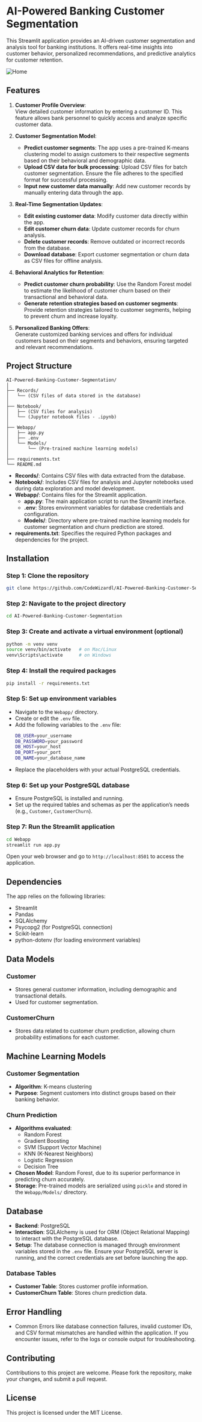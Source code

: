 
# AI-Powered Banking Customer Segmentation

This Streamlit application provides an AI-driven customer segmentation and analysis tool for banking institutions. It offers real-time insights into customer behavior, personalized recommendations, and predictive analytics for customer retention.

![Home](https://github.com/user-attachments/assets/0e51fa56-17a3-46d9-8166-77db23356655)

## Features

1. **Customer Profile Overview**:  
   View detailed customer information by entering a customer ID. This feature allows bank personnel to quickly access and analyze specific customer data.

2. **Customer Segmentation Model**:  
   - **Predict customer segments**: The app uses a pre-trained K-means clustering model to assign customers to their respective segments based on their behavioral and demographic data.
   - **Upload CSV data for bulk processing**: Upload CSV files for batch customer segmentation. Ensure the file adheres to the specified format for successful processing.
   - **Input new customer data manually**: Add new customer records by manually entering data through the app.

3. **Real-Time Segmentation Updates**:  
   - **Edit existing customer data**: Modify customer data directly within the app.
   - **Edit customer churn data**: Update customer records for churn analysis.
   - **Delete customer records**: Remove outdated or incorrect records from the database.
   - **Download database**: Export customer segmentation or churn data as CSV files for offline analysis.

4. **Behavioral Analytics for Retention**:  
   - **Predict customer churn probability**: Use the Random Forest model to estimate the likelihood of customer churn based on their transactional and behavioral data.
   - **Generate retention strategies based on customer segments**: Provide retention strategies tailored to customer segments, helping to prevent churn and increase loyalty.

5. **Personalized Banking Offers**:  
   Generate customized banking services and offers for individual customers based on their segments and behaviors, ensuring targeted and relevant recommendations.

## Project Structure

```
AI-Powered-Banking-Customer-Segmentation/
│
├── Records/
│   └── (CSV files of data stored in the database)
│
├── Notebook/
│   ├── (CSV files for analysis)
│   └── (Jupyter notebook files - .ipynb)
│
├── Webapp/
│   ├── app.py
│   ├── .env
│   └── Models/
│       └── (Pre-trained machine learning models)
│
├── requirements.txt
└── README.md
```

- **Records/**: Contains CSV files with data extracted from the database.
- **Notebook/**: Includes CSV files for analysis and Jupyter notebooks used during data exploration and model development.
- **Webapp/**: Contains files for the Streamlit application.
  - **app.py**: The main application script to run the Streamlit interface.
  - **.env**: Stores environment variables for database credentials and configuration.
  - **Models/**: Directory where pre-trained machine learning models for customer segmentation and churn prediction are stored.
- **requirements.txt**: Specifies the required Python packages and dependencies for the project.

## Installation

### Step 1: Clone the repository
```bash
git clone https://github.com/CodeWizardl/AI-Powered-Banking-Customer-Segmentation.git
```

### Step 2: Navigate to the project directory
```bash
cd AI-Powered-Banking-Customer-Segmentation
```

### Step 3: Create and activate a virtual environment (optional)
```bash
python -m venv venv
source venv/bin/activate   # on Mac/Linux
venv\Scripts\activate      # on Windows
```

### Step 4: Install the required packages
```bash
pip install -r requirements.txt
```

### Step 5: Set up environment variables
- Navigate to the `Webapp/` directory.
- Create or edit the `.env` file.
- Add the following variables to the `.env` file:
  ```bash
  DB_USER=your_username
  DB_PASSWORD=your_password
  DB_HOST=your_host
  DB_PORT=your_port
  DB_NAME=your_database_name
  ```
- Replace the placeholders with your actual PostgreSQL credentials.

### Step 6: Set up your PostgreSQL database
- Ensure PostgreSQL is installed and running.
- Set up the required tables and schemas as per the application’s needs (e.g., `Customer`, `CustomerChurn`).

### Step 7: Run the Streamlit application
```bash
cd Webapp
streamlit run app.py
```

Open your web browser and go to `http://localhost:8501` to access the application.

## Dependencies

The app relies on the following libraries:

- Streamlit
- Pandas
- SQLAlchemy
- Psycopg2 (for PostgreSQL connection)
- Scikit-learn
- python-dotenv (for loading environment variables)

## Data Models

### Customer
- Stores general customer information, including demographic and transactional details.
- Used for customer segmentation.

### CustomerChurn
- Stores data related to customer churn prediction, allowing churn probability estimations for each customer.

## Machine Learning Models

### Customer Segmentation
- **Algorithm**: K-means clustering
- **Purpose**: Segment customers into distinct groups based on their banking behavior.

### Churn Prediction
- **Algorithms evaluated**:
  - Random Forest
  - Gradient Boosting
  - SVM (Support Vector Machine)
  - KNN (K-Nearest Neighbors)
  - Logistic Regression
  - Decision Tree
- **Chosen Model**: Random Forest, due to its superior performance in predicting churn accurately.
- **Storage**: Pre-trained models are serialized using `pickle` and stored in the `Webapp/Models/` directory.

## Database

- **Backend**: PostgreSQL
- **Interaction**: SQLAlchemy is used for ORM (Object Relational Mapping) to interact with the PostgreSQL database.
- **Setup**: The database connection is managed through environment variables stored in the `.env` file. Ensure your PostgreSQL server is running, and the correct credentials are set before launching the app.

### Database Tables
- **Customer Table**: Stores customer profile information.
- **CustomerChurn Table**: Stores churn prediction data.

## Error Handling

- Common Errors like database connection failures, invalid customer IDs, and CSV format mismatches are handled within the application. If you encounter issues, refer to the logs or console output for troubleshooting.

## Contributing

Contributions to this project are welcome. Please fork the repository, make your changes, and submit a pull request.

## License

This project is licensed under the MIT License.
